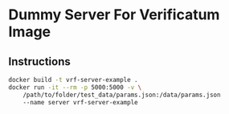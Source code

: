 # Dummy Server For Verificatum Image

## Instructions

```bash
docker build -t vrf-server-example .
docker run -it --rm -p 5000:5000 -v \
    /path/to/folder/test_data/params.json:/data/params.json
    --name server vrf-server-example
